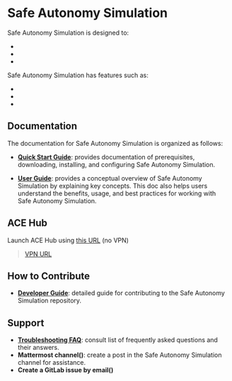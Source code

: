 # Safe Autonomy Simulation

Safe Autonomy Simulation is designed to:

- <!--replace this with purpose 1-->
- <!--replace this with purpose 2-->
- <!--replace this with purpose 3 or delete, and so on-->

Safe Autonomy Simulation has features such as:

- <!--replace this with feature 1-->
- <!--replace this with feature 2-->
- <!--replace this with feature 3 or delete, and so on-->

## Documentation

The documentation for Safe Autonomy Simulation is organized as follows:

- **[Quick Start Guide](docs/quick-start-guide.md)**: provides documentation of prerequisites, downloading, installing, and configuring Safe Autonomy Simulation.
<!--Modify the description above, as needed, based on the product and what sections are actually in the doc -->
- **[User Guide](docs/user-guide.md)**: provides a conceptual overview of Safe Autonomy Simulation by explaining key concepts. This doc also helps users understand the benefits, usage, and best practices for working with Safe Autonomy Simulation.

## ACE Hub

Launch ACE Hub using [this URL](https://hub.ace.act3.ai/environments/0?replicas=1&image=:latest&hubName='safe-autonomy-simulation'&proxyType=normal&resources\[cpu\]=1&resources\[memory\]=1Gi&shm=64Mi) (no VPN)

> [VPN URL](https://hub.lion.act3-ace.ai/environments/0?replicas=1&image=:latest&hubName='safe-autonomy-simulation'&proxyType=normal&resources\[cpu\]=1&resources\[memory\]=1Gi&shm=64Mi)

## How to Contribute

- **[Developer Guide](docs/developer-guide.md)**: detailed guide for contributing to the Safe Autonomy Simulation repository.


## Support

- **[Troubleshooting FAQ](docs/troubleshooting-faq.md)**: consult list of frequently asked questions and their answers.
- **Mattermost channel(<!-- replace this with a URL and make link active -->)**: create a post in the Safe Autonomy Simulation channel for assistance.
- **Create a GitLab issue by email(<!-- replace this with a URL and make link active -->)**
